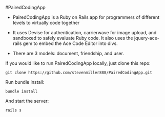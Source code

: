 #PairedCodingApp

* PairedCodingApp is a Ruby on Rails app for programmers of different levels to virtually code together

* It uses Devise for authentication, carrierwave for image upload, and sandboxed to safely evaluate Ruby code. It also uses the jquery-ace-rails gem to embed the Ace Code Editor into divs.

* There are 3 models: document, friendship, and user. 

If you would like to run PairedCodingApp locally, just clone this repo:

```
git clone https://github.com/stevenmiller888/PairedCodingApp.git
```

Run bundle install:

```
bundle install
```

And start the server:

```
rails s
```

